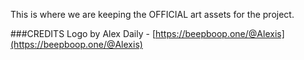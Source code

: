 This is where we are keeping the OFFICIAL art assets for the project.


###CREDITS
Logo by Alex Daily - [https://beepboop.one/@Alexis](https://beepboop.one/@Alexis)